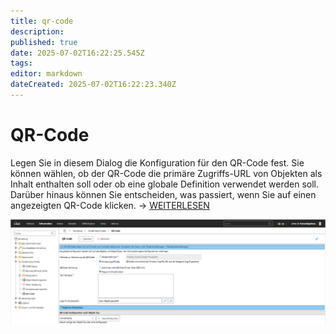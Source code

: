 ```yaml
---
title: qr-code
description: 
published: true
date: 2025-07-02T16:22:25.545Z
tags: 
editor: markdown
dateCreated: 2025-07-02T16:22:23.340Z
---
```


# QR-Code

Legen Sie in diesem Dialog die Konfiguration für den QR-Code fest. Sie können wählen, ob der QR-Code die primäre Zugriffs-URL von Objekten als Inhalt enthalten soll oder ob eine globale Definition verwendet werden soll. Darüber hinaus können Sie entscheiden, was passiert, wenn Sie auf einen angezeigten QR-Code klicken. → [WEITERLESEN](../../../i-doit-add-ons/i-doit-qr-code-printer.md)

[![QR-Code](../../../assets/images/de/administration/verwaltung/vordefinierte-inhalte/qr-code/1-qc.png)](../../../assets/images/de/administration/verwaltung/vordefinierte-inhalte/qr-code/1-qc.png)
